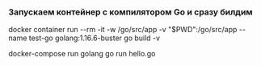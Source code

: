 ### Запускаем контейнер с компилятором Go и сразу билдим
docker container run --rm -it -w /go/src/app -v "$PWD":/go/src/app --name test-go golang:1.16.6-buster go build -v

docker-compose run golang go run hello.go